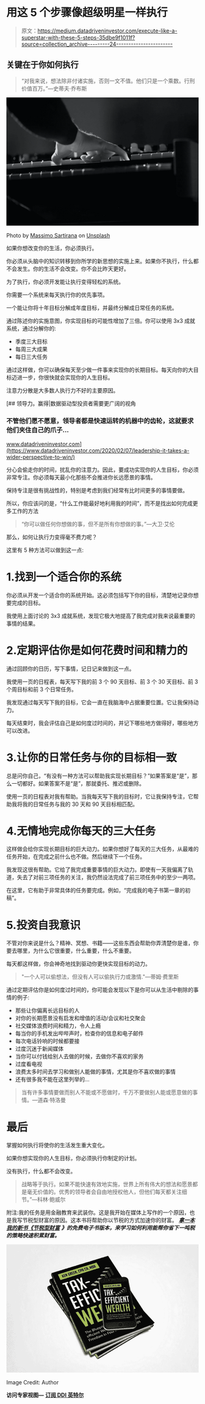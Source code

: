 # 用这 5 个步骤像超级明星一样执行

> 原文：<https://medium.datadriveninvestor.com/execute-like-a-superstar-with-these-5-steps-35dbe9f1011f?source=collection_archive---------24----------------------->

## 关键在于你如何执行

> “对我来说，想法除非付诸实施，否则一文不值。他们只是一个乘数。行刑价值百万。”—史蒂夫·乔布斯

![](img/b457764998bf6acf9b9fb29ed46cc837.png)

Photo by [Massimo Sartirana](https://unsplash.com/@sarti46?utm_source=unsplash&utm_medium=referral&utm_content=creditCopyText) on [Unsplash](https://unsplash.com/s/photos/execution?utm_source=unsplash&utm_medium=referral&utm_content=creditCopyText)

如果你想改变你的生活，你必须执行。

你必须从头脑中的知识转移到你所学的新思想的实施上来。如果你不执行，什么都不会发生。你的生活不会改变。你不会比昨天更好。

为了执行，你必须开发能让执行变得轻松的系统。

你需要一个系统来每天执行你的优先事项。

一个能让你将十年目标分解成年度目标，并最终分解成日常任务的系统。

通过陈述你的实施意图，你实现目标的可能性增加了三倍。你可以使用 3x3 成就系统，通过分解你的:

*   季度三大目标
*   每周三大成果
*   每日三大任务

通过这样做，你可以确保每天至少做一件事来实现你的长期目标。每天向你的大目标迈进一步，你很快就会实现你的人生目标。

注意力分散是大多数人执行力不好的主要原因。

[](https://www.datadriveninvestor.com/2020/02/07/leadership-it-takes-a-wider-perspective-to-win/) [## 领导力。赢得|数据驱动型投资者需要更广阔的视角

### 不管他们愿不愿意，领导者都是快速运转的机器中的齿轮，这就要求他们夹住自己的爪子…

www.datadriveninvestor.com](https://www.datadriveninvestor.com/2020/02/07/leadership-it-takes-a-wider-perspective-to-win/) 

分心会偷走你的时间，扰乱你的注意力。因此，要成功实现你的人生目标，你必须非常专注。你必须每天最小化那些不会推进你长远愿景的事情。

保持专注是很有挑战性的，特别是考虑到我们经常有比时间更多的事情要做。

所以，你应该问的是，“什么工作能最好地利用我的时间”，而不是找出如何完成更多工作的方法

> “你可以做任何你想做的事，但不是所有你想做的事。”—大卫·艾伦

那么，如何让执行力变得毫不费力呢？

这里有 5 种方法可以做到这一点:

# 1.找到一个适合你的系统

你必须从开发一个适合你的系统开始。这必须包括写下你的目标，清楚地记录你想要完成的目标。

我使用上面讨论的 3x3 成就系统，发现它极大地提高了我完成对我来说最重要的事情的结果。

# 2.定期评估你是如何花费时间和精力的

通过回顾你的日历，写下事情，记日记来做到这一点。

我使用一页的日程表，每天写下我的前 3 个 90 天目标、前 3 个 30 天目标、前 3 个周目标和前 3 个日常任务。

我发现通过每天写下我的目标，它会一直在我脑海中占据重要位置。它让我保持动力。

每天结束时，我会评估自己是如何度过时间的，并记下哪些地方做得好，哪些地方可以改进。

# 3.让你的日常任务与你的目标相一致

总是问你自己，“有没有一种方法可以帮助我实现长期目标？”如果答案是“是”，那么一切都好。如果答案不是“是”，那就委托、推迟或删除。

使用一页的日程表对我有帮助。当我每天写下我的目标时，它让我保持专注，它帮助我将我的日常任务与我的 30 天和 90 天目标相匹配。

# 4.无情地完成你每天的三大任务

这样做会给你实现长期目标的巨大动力。如果你想好了每天的三大任务，从最难的任务开始，在完成之前什么也不做。然后继续下一个任务。

我发现这很有帮助。它给了我完成重要事情的巨大动力。即使有一天我偏离了轨道，失去了对前三项任务的关注，我仍然设法完成了前三项任务中的至少一两项。

在这里，它有助于非常具体的任务要完成。例如，“完成我的电子书第一章的初稿”。

# 5.投资自我意识

不管对你来说是什么？精神、冥想、书籍——这些东西会帮助你弄清楚你是谁，你要去哪里，为什么它很重要，什么重要，什么不重要。

每天都这样做，你会神奇地找到驱动你更快实现目标的动力。

> "一个人可以偷想法，但没有人可以偷执行力或激情."—蒂姆·费里斯

通过定期评估你是如何度过时间的，你可能会发现以下是你可以从生活中剔除的事情的例子:

*   那些让你偏离长远目标的人
*   对你的长期愿景没有启发和增值的活动/会议和社交聚会
*   社交媒体浪费时间和精力，令人上瘾
*   每当你的手机发出哔哔声时，检查你的信息和电子邮件
*   每次电话铃响的时候都要接
*   过度沉迷于新闻媒体
*   当你可以付钱给别人去做的时候，去做你不喜欢的家务
*   过度看电视
*   浪费太多时间去学习和做别人能做的事情，尤其是你不喜欢做的事情
*   还有很多我不能在这里列举的…

> 当有许多事情要做而别人不能或不愿做时，千万不要做别人能或愿意做的事情。—道森·特洛曼

# 最后

掌握如何执行将使你的生活发生重大变化。

如果你想实现你的人生目标，你必须执行你制定的计划。

没有执行，什么都不会改变。

> 战略等于执行。如果不能快速有效地实施，世界上所有伟大的想法和愿景都是毫无价值的。优秀的领导者会自由地授权他人，但他们每天都关注细节。”—科林·鲍威尔

附注:我的任务是用金融教育来武装你。这是我开始在媒体上写作的一个原因，也是我写节税型财富的原因。这本书将帮助你以节税的方式加速你的财富。 [***拿一本我的新书《节税型财富***](https://www.5dayspersonalfinancechallenge.com/book) ***》的免费电子书版本，来学习如何利用能帮你省下一吨税的策略快速积累财富。***

![](img/25e64439f4fc32fa90a668992cbda8f8.png)

Image Credit: Author

**访问专家视图—** [**订阅 DDI 英特尔**](https://datadriveninvestor.com/ddi-intel)